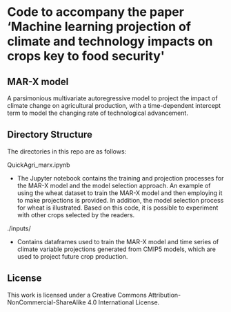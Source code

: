 # Code to accompany the paper ‘Machine learning projection of climate and technology impacts on crops key to food security'

## MAR-X model

A parsimonious multivariate autoregressive model to project the impact of climate change on agricultural production, with a time-dependent intercept term to model the changing rate of technological advancement.


## Directory Structure

The directories in this repo are as follows:

QuickAgri_marx.ipynb

* The Jupyter notebook contains the training and projection processes for the MAR-X model and the model selection approach. An example of using the wheat dataset to train the MAR-X model and then employing it to make projections is provided. In addition, the model selection process for wheat is illustrated. Based on this code, it is possible to experiment with other crops selected by the readers. 

./inputs/

* Contains dataframes used to train the MAR-X model and time series of climate variable projections generated from CMIP5 models, which are used to project future crop production. 


## License

This work is licensed under a Creative Commons Attribution-NonCommercial-ShareAlike 4.0 International License.
